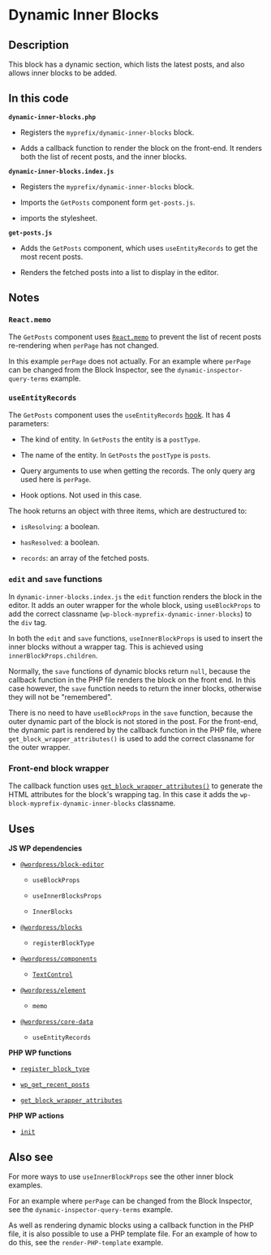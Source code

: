 # Dynamic Inner Blocks

## Description

This block has a dynamic section, which lists the latest posts, and also allows inner blocks to be added.

## In this code

**`dynamic-inner-blocks.php`**

- Registers the `myprefix/dynamic-inner-blocks` block.

- Adds a callback function to render the block on the front-end. It renders both the list of recent posts, and the inner blocks.

**`dynamic-inner-blocks.index.js`**

- Registers the `myprefix/dynamic-inner-blocks` block.

- Imports the `GetPosts` component form `get-posts.js`.

- imports the stylesheet.

**`get-posts.js`**

- Adds the `GetPosts` component, which uses `useEntityRecords` to get the most recent posts.

- Renders the fetched posts into a list to display in the editor.

## Notes

### `React.memo`

The `GetPosts` component uses [`React.memo`](https://legacy.reactjs.org/docs/react-api.html#reactmemo) to prevent the list of recent posts re-rendering when `perPage` has not changed.

In this example `perPage` does not actually. For an example where `perPage` can be changed from the Block Inspector, see the `dynamic-inspector-query-terms` example.

### `useEntityRecords`

The `GetPosts` component uses the `useEntityRecords` [hook](https://legacy.reactjs.org/docs/hooks-intro.html). It has 4 parameters:

- The kind of entity. In `GetPosts` the entity is a `postType`.

- The name of the entity. In `GetPosts` the `postType` is `posts`.

- Query arguments to use when getting the records. The only query arg used here is `perPage`.

- Hook options. Not used in this case.

The hook returns an object with three items, which are destructured to:

- `isResolving`: a boolean.

- `hasResolved`: a boolean.

- `records`: an array of the fetched posts.

### `edit` and `save` functions

In `dynamic-inner-blocks.index.js` the `edit` function renders the block in the editor. It adds an outer wrapper for the whole block, using `useBlockProps` to add the correct classname (`wp-block-myprefix-dynamic-inner-blocks`) to the `div` tag.

In both the `edit` and `save` functions, `useInnerBlockProps` is used to insert the inner blocks without a wrapper tag. This is achieved using `innerBlockProps.children`.

Normally, the `save` functions of dynamic blocks return `null`, because the callback function in the PHP file renders the block on the front end. In this case however, the `save` function needs to return the inner blocks, otherwise they will not be "remembered".

There is no need to have `useBlockProps` in the `save` function, because the outer dynamic part of the block is not stored in the post. For the front-end, the dynamic part is rendered by the callback function in the PHP file, where `get_block_wrapper_attributes()` is used to add the correct classname for the outer wrapper.

### Front-end block wrapper

The callback function uses [`get_block_wrapper_attributes()`](https://developer.wordpress.org/reference/functions/get_block_wrapper_attributes/) to generate the HTML attributes for the block's wrapping tag. In this case it adds the `wp-block-myprefix-dynamic-inner-blocks` classname.

## Uses

**JS WP dependencies**

- [`@wordpress/block-editor`](https://developer.wordpress.org/block-editor/reference-guides/packages/packages-block-editor/)

  - `useBlockProps`

  - `useInnerBlocksProps`

  - `InnerBlocks`

- [`@wordpress/blocks`](https://developer.wordpress.org/block-editor/reference-guides/packages/packages-blocks/)

  - `registerBlockType`

- [`@wordpress/components`](https://developer.wordpress.org/block-editor/reference-guides/components/)

  - [`TextControl`](https://developer.wordpress.org/block-editor/reference-guides/components/text-control/)

- [`@wordpress/element`](https://developer.wordpress.org/block-editor/reference-guides/packages/packages-element/)

  - `memo`

- [`@wordpress/core-data`](https://developer.wordpress.org/block-editor/reference-guides/packages/packages-core-data/)

  - `useEntityRecords`

**PHP WP functions**

- [`register_block_type`](https://developer.wordpress.org/reference/functions/register_block_type/)

- [`wp_get_recent_posts`](https://developer.wordpress.org/reference/functions/wp_get_recent_posts/)

- [`get_block_wrapper_attributes`](https://developer.wordpress.org/reference/functions/get_block_wrapper_attributes/)

**PHP WP actions**

- [`init`](https://developer.wordpress.org/reference/hooks/init/)

## Also see

For more ways to use `useInnerBlockProps` see the other inner block examples.

For an example where `perPage` can be changed from the Block Inspector, see the `dynamic-inspector-query-terms` example.

As well as rendering dynamic blocks using a callback function in the PHP file, it is also possible to use a PHP template file. For an example of how to do this, see the `render-PHP-template` example.
